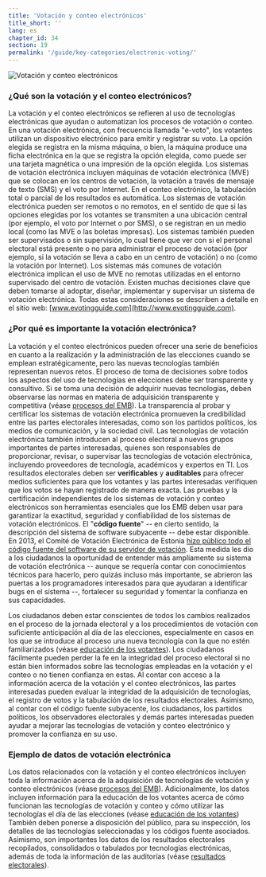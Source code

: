 ```yaml
---
title: 'Votación y conteo electrónicos'
title_short: ''
lang: es
chapter_id: 34
section: 19
permalink: '/guide/key-categories/electronic-voting/'
---
```


![Votación y conteo electrónicos](/images/inventory/categories/electronic-voting.png)

### ¿Qué son la votación y el conteo electrónicos?

La votación y el conteo electrónicos se refieren al uso de tecnologías electrónicas que ayudan o automatizan los procesos de votación o conteo. En una votación electrónica, con frecuencia llamada "e-voto", los votantes utilizan un dispositivo electrónico para emitir y registrar su voto. La opción elegida se registra en la misma máquina, o bien, la máquina produce una ficha electrónica en la que se registra la opción elegida, como puede ser una tarjeta magnética o una impresión de la opción elegida. Los sistemas de votación electrónica incluyen máquinas de votación electrónica (MVE) que se colocan en los centros de votación, la votación a través de mensaje de texto (SMS) y el voto por Internet. En el conteo electrónico, la tabulación total o parcial de los resultados es automática. Los sistemas de votación electrónica pueden ser remotos o no remotos, en el sentido de que si las opciones elegidas por los votantes se transmiten a una ubicación central (por ejemplo, el voto por Internet o por SMS), o se registran en un medio local (como las MVE o las boletas impresas). Los sistemas también pueden ser supervisados o sin supervisión, lo cual tiene que ver con si el personal electoral está presente o no para administrar el proceso de votación (por ejemplo, si la votación se lleva a cabo en un centro de votación) o no (como la votación por Internet). Los sistemas más comunes de votación electrónica implican el uso de MVE no remotas utilizadas en el entorno supervisado del centro de votación. Existen muchas decisiones clave que deben tomarse al adoptar, diseñar, implementar y supervisar un sistema de votación electrónica. Todas estas consideraciones se describen a detalle en el sitio web: [www.evotingguide.com](http://www.evotingguide.com).

### ¿Por qué es importante la votación electrónica?

La votación y el conteo electrónicos pueden ofrecer una serie de beneficios en cuanto a la realización y la administración de las elecciones cuando se emplean estratégicamente, pero las nuevas tecnologías también representan nuevos retos. El proceso de toma de decisiones sobre todos los aspectos del uso de tecnologías en elecciones debe ser transparente y consultivo. Si se toma una decisión de adquirir nuevas tecnologías, deben observarse las normas en materia de adquisición transparente y competitiva (véase [procesos del EMB](/es/guide/key-categories/emb-processes/)). La transparencia al probar y certificar los sistemas de votación electrónica promueven la credibilidad entre las partes electorales interesadas, como son los partidos políticos, los medios de comunicación, y la sociedad civil. Las tecnologías de votación electrónica también introducen al proceso electoral a nuevos grupos importantes de partes interesadas, quienes son responsables de proporcionar, revisar, o supervisar las tecnologías de votación electrónica, incluyendo proveedores de tecnología, académicos y expertos en TI. Los resultados electorales deben ser **verificables** y **auditables** para ofrecer medios suficientes para que los votantes y las partes interesadas verifiquen que los votos se hayan registrado de manera exacta. Las pruebas y la certificación independientes de los sistemas de votación y conteo electrónicos son herramientas esenciales que los EMB deben usar para garantizar la exactitud, seguridad y confiabilidad de los sistemas de votación electrónicos. El "**código fuente**" -- en cierto sentido, la descripción del sistema de software subyacente -- debe estar disponible. En 2013, el Comité de Votación Electrónica de Estonia [hizo público todo el código fuente del software de su servidor de votación](https://github.com/vvk-ehk/evalimine). Esta medida les dio a los ciudadanos la oportunidad de entender más ampliamente su sistema de votación electrónica -- aunque se requería contar con conocimientos técnicos para hacerlo, pero quizás incluso más importante, se abrieron las puertas a los programadores interesados para que ayudaran a identificar bugs en el sistema --, fortalecer su seguridad y fomentar la confianza en sus capacidades.

Los ciudadanos deben estar conscientes de todos los cambios realizados en el proceso de la jornada electoral y a los procedimientos de votación con suficiente anticipación al día de las elecciones, especialmente en casos en los que se introduce al proceso una nueva tecnología con la que no estén familiarizados (véase [educación de los votantes](/es/guide/key-categories/voter-education/)). Los ciudadanos fácilmente pueden perder la fe en la integridad del proceso electoral si no están bien informados sobre las tecnologías empleadas en la votación y el conteo o no tienen confianza en estas. Al contar con acceso a la información acerca de la votación y el conteo electrónicos, las partes interesadas pueden evaluar la integridad de la adquisición de tecnologías, el registro de votos y la tabulación de los resultados electorales. Asimismo, al contar con el código fuente subyacente, los ciudadanos, los partidos políticos, los observadores electorales y demás partes interesadas pueden ayudar a mejorar las tecnologías de votación y conteo electrónico y promover la confianza en su uso.

### Ejemplo de datos de votación electrónica

Los datos relacionados con la votación y el conteo electrónicos incluyen toda la información acerca de la adquisición de tecnologías de votación y conteo electrónicos (véase [procesos del EMB](/es/guide/key-categories/emb-processes/)). Adicionalmente, los datos incluyen información para la educación de los votantes acerca de cómo funcionan las tecnologías de votación y conteo y cómo utilizar las tecnologías el día de las elecciones (véase [educación de los votantes](/es/guide/key-categories/voter-education/)) También deben ponerse a disposición del público, para su inspección, los detalles de las tecnologías seleccionadas y los códigos fuente asociados. Asimismo, son importantes los datos de los resultados electorales recopilados, consolidados o tabulados por tecnologías electrónicas, además de toda la información de las auditorías (véase [resultados electorales](/es/guide/key-categories/election-results/)).
